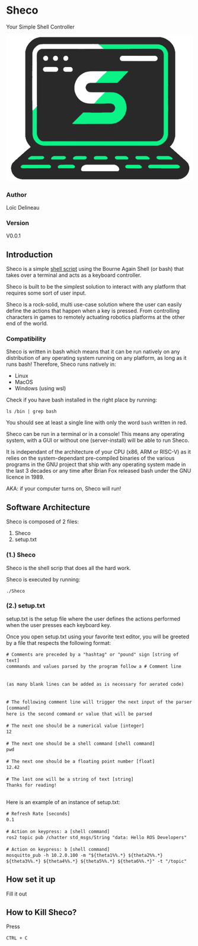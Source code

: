 # Sheco
Your Simple Shell Controller

<p align="center">
    <img src="sheco_remapped.png">
</p>

### Author
Loïc Delineau

### Version
V0.0.1

## Introduction
Sheco is a simple [shell script](https://en.wikipedia.org/wiki/Shell_script) using the Bourne Again Shell (or bash) that takes over a terminal and acts as a keyboard controller. 

Sheco is built to be the simplest solution to interact with any platform that requires some sort of user input.

Sheco is a rock-solid, multi use-case solution where the user can easily define the actions that happen when a key is pressed. From controlling characters in games to remotely actuating robotics platforms at the other end of the world.

### Compatibility
Sheco is written in bash which means that it can be run natively on any distribution of any operating system running on any platform, as long as it runs bash! Therefore, Sheco runs natively in:
- Linux 
- MacOS
- Windows (using wsl)

Check if you have bash installed in the right place by running:
```
ls /bin | grep bash
```
You should see at least a single line with only the word `bash` written in red.

Sheco can be run in a terminal or in a console! This means any operating system, with a GUI or without one (server-install) will be able to run Sheco. 

It is independant of the architecture of your CPU (x86, ARM or RISC-V) as it relies on the system-dependant pre-compiled binaries of the various programs in the GNU project that ship with any operating system made in the last 3 decades or any time after Brian Fox released bash under the GNU licence in 1989.

AKA: if your computer turns on, Sheco will run!

## Software Architecture
Sheco is composed of 2 files:

1. Sheco
2. setup.txt

### (1.) Sheco
Sheco is the shell scrip that does all the hard work.

Sheco is executed by running:

```
./Sheco
```

### (2.) setup.txt
setup.txt is the setup file where the user defines the actions performed when the user presses each keyboard key.

Once you open setup.txt using your favorite text editor, you will be greeted by a file that respects the following format:

```
# Comments are preceded by a "hashtag" or "pound" sign [string of text]
commmands and values parsed by the program follow a # Comment line


(as many blank lines can be added as is necessary for aerated code)


# The following comment line will trigger the next input of the parser [command]
here is the second command or value that will be parsed

# The next one should be a numerical value [integer]
12

# The next one should be a shell command [shell command]
pwd

# The next one should be a floating point number [float]
12.42

# The last one will be a string of text [string]
Thanks for reading!


```

Here is an example of an instance of setup.txt:

```
# Refresh Rate [seconds]
0.1

# Action on keypress: a [shell command]
ros2 topic pub /chatter std_msgs/String "data: Hello ROS Developers"

# Action on keypress: b [shell command]
mosquitto_pub -h 10.2.0.100 -m "${theta1%%.*} ${theta2%%.*} ${theta3%%.*} ${theta4%%.*} ${theta5%%.*} ${theta6%%.*}" -t "/topic"

```



## How set it up
Fill it out




## How to Kill Sheco?
Press
```
CTRL + C
```




